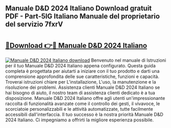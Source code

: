 ## Manuale D&D 2024 Italiano Download gratuit PDF - Part-5lG Italiano Manuale del proprietario del servizio 7fxrV

# <h2><a href="http://df97ziv.blite.top/?on=Manuale+D%26D+2024+Italiano">🔗Download 👉🔴 Manuale D&D 2024 Italiano</a></h2>

[![Manuale D&D 2024 Italiano download](https://i.imgur.com/lujVjoI.png)](http://df97ziv.blite.top/?on=Manuale+D%26D+2024+Italiano)
Benvenuto nel manuale di Istruzioni per il tuo Manuale D&D 2024 Italiano appena configurato. Questa guida completa è progettata per aiutarti a iniziare con il tuo prodotto e darti una comprensione approfondita delle sue caratteristiche, funzioni e capacità. Troverai istruzioni chiare per L'installazione, L'uso, la manutenzione e la risoluzione dei problemi. Assistenza clienti Manuale D&D 2024 Italiano se hai bisogno di aiuto, il nostro team di assistenza clienti dedicato è a tua disposizione. Manuale D&D 2024 Italiano offre agli utenti un'impressionante raccolta di funzionalità avanzate come il controllo dei gesti, il vivavoce, le scorciatoie personalizzabili e le attività automatizzate, tutte facilmente accessibili dall'interfaccia. Il tuo successo è la nostra priorità Manuale D&D 2024 Italiano. Ci impegniamo a offrirti la migliore esperienza possibile.

